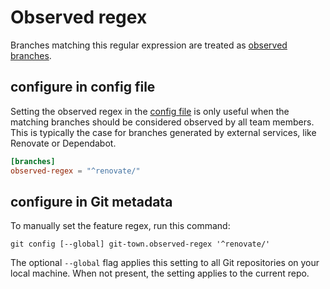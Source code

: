 # Observed regex

Branches matching this regular expression are treated as
[observed branches](../branch-types.md#observed-branches).

## configure in config file

Setting the observed regex in the [config file](../configuration-file.md) is
only useful when the matching branches should be considered observed by all team
members. This is typically the case for branches generated by external services,
like Renovate or Dependabot.

```toml
[branches]
observed-regex = "^renovate/"
```

## configure in Git metadata

To manually set the feature regex, run this command:

```wrap
git config [--global] git-town.observed-regex '^renovate/'
```

The optional `--global` flag applies this setting to all Git repositories on
your local machine. When not present, the setting applies to the current repo.
